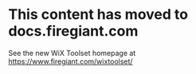 # This content has moved to docs.firegiant.com

See the new WiX Toolset homepage at https://www.firegiant.com/wixtoolset/
